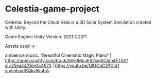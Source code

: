 # Celestia-game-project
Celestia: Beyond the Cloud Veils is a 3D Solar System Simulation created with Unity.

Game Engine: Unity
Version: 2021.3.22f1















Assets used ->

ambience music: “Beautiful Cinematic Magic Piano” | https://open.spotify.com/track/08y0MquE62ixgSO5m4FTkX?si=25ea4421ee3c4673 | https://youtu.be/QlUCqC3PCIg?si=lmbuxf6Qkv8lc4rA

